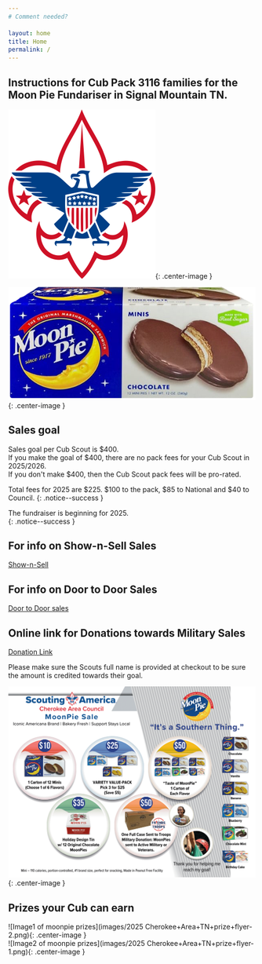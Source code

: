 ```yaml
---
# Comment needed?

layout: home
title: Home
permalink: /
---
```


## Instructions for Cub Pack 3116 families for the Moon Pie Fundariser in Signal Mountain TN.

![Boy Scouts of America logo](/images/bsa-logo-small.png){: .center-image }
<br/>

![Image of moonpie](/images/choc-moon-pie-small.png){: .center-image }

## Sales goal 
Sales goal per Cub Scout is $400.<br/>
If you make the goal of $400, there are no pack fees for your Cub Scout in 2025/2026.<br/>
If you don't make $400, then the Cub Scout pack fees will be pro-rated.

Total fees for 2025 are $225. $100 to the pack, $85 to National and $40 to Council.
{: .notice--success }

The fundraiser is beginning for 2025.<br/>
{: .notice--success }

## For info on Show-n-Sell Sales
[Show-n-Sell](/shownsell)

## For info on Door to Door Sales
[Door to Door sales](/doortodoor)

## Online link for Donations towards Military Sales 
[Donation Link](https://www.paypal.com/donate/?hosted_button_id=TN68TTSEGJGU2)

Please make sure the Scouts full name is provided at checkout to be sure the amount is credited towards their goal.

![Image of moonpie prices](/images/2025+MoonPie+Order+Form-1.png){: .center-image }

## Prizes your Cub can earn

![Image1 of moonpie prizes](images/2025 Cherokee+Area+TN+prize+flyer-2.png){: .center-image }
<br/>
![Image2 of moonpie prizes](images/2025 Cherokee+Area+TN+prize+flyer-1.png){: .center-image }

